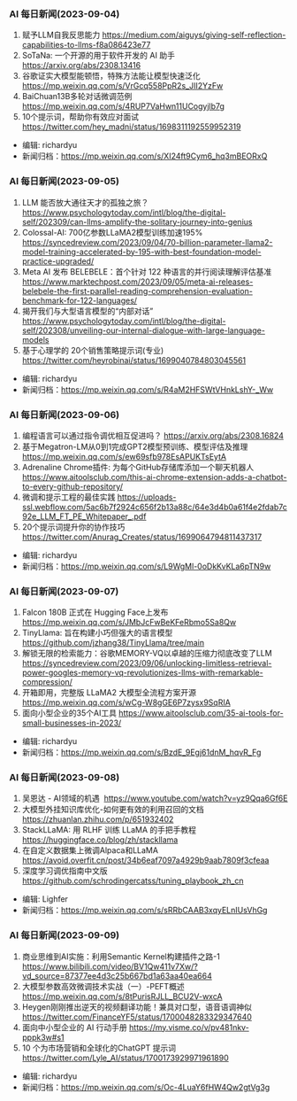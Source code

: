 ### AI 每日新闻(2023-09-04)

1. 赋予LLM自我反思能力 https://medium.com/aiguys/giving-self-reflection-capabilities-to-llms-f8a086423e77
2. SoTaNa: 一个开源的用于软件开发的 AI 助手 https://arxiv.org/abs/2308.13416
3. 谷歌证实大模型能顿悟，特殊方法能让模型快速泛化 https://mp.weixin.qq.com/s/VrGcq558PpR2s_JII2YzFw
4. BaiChuan13B多轮对话微调范例 https://mp.weixin.qq.com/s/4RUP7VaHwn11UCogyjlb7g
5. 10个提示词，帮助你有效应对面试 https://twitter.com/hey_madni/status/1698311192559952319

* 编辑: richardyu
* 新闻归档：https://mp.weixin.qq.com/s/XI24ft9Cym6_hq3mBEORxQ

### AI 每日新闻(2023-09-05)

1. LLM 能否放大通往天才的孤独之旅？ https://www.psychologytoday.com/intl/blog/the-digital-self/202309/can-llms-amplify-the-solitary-journey-into-genius
2. Colossal-AI: 700亿参数LLaMA2模型训练加速195% https://syncedreview.com/2023/09/04/70-billion-parameter-llama2-model-training-accelerated-by-195-with-best-foundation-model-practice-upgraded/
3. Meta AI 发布 BELEBELE：首个针对 122 种语言的并行阅读理解评估基准 https://www.marktechpost.com/2023/09/05/meta-ai-releases-belebele-the-first-parallel-reading-comprehension-evaluation-benchmark-for-122-languages/
4. 揭开我们与大型语言模型的“内部对话” https://www.psychologytoday.com/intl/blog/the-digital-self/202308/unveiling-our-internal-dialogue-with-large-language-models
5. 基于心理学的 20个销售策略提示词(专业) https://twitter.com/heyrobinai/status/1699040784803045561

* 编辑: richardyu
* 新闻归档：https://mp.weixin.qq.com/s/R4aM2HFSWtVHnkLshY-_Ww


### AI 每日新闻(2023-09-06)

1. 编程语言可以通过指令调优相互促进吗？ https://arxiv.org/abs/2308.16824
2. 基于Megatron-LM从0到1完成GPT2模型预训练、模型评估及推理 https://mp.weixin.qq.com/s/ew69sfb978EsAPUKTsEytA
3. Adrenaline Chrome插件:  为每个GitHub存储库添加一个聊天机器人 https://www.aitoolsclub.com/this-ai-chrome-extension-adds-a-chatbot-to-every-github-repository/
4. 微调和提示工程的最佳实践 https://uploads-ssl.webflow.com/5ac6b7f2924c656f2b13a88c/64e3d4b0a61f4e2fdab7c92e_LLM_FT_PE_Whitepaper_.pdf
5. 20个提示词提升你的协作技巧 https://twitter.com/Anurag_Creates/status/1699064794811437317

* 编辑: richardyu
* 新闻归档：https://mp.weixin.qq.com/s/L9WgMl-0oDkKvKLa6pTN9w

### AI 每日新闻(2023-09-07)

1. Falcon 180B 正式在 Hugging Face上发布 https://mp.weixin.qq.com/s/JMbJcFwBeKFeRbmo5Sa8Qw
2. TinyLlama: 旨在构建小巧但强大的语言模型 https://github.com/jzhang38/TinyLlama/tree/main
3. 解锁无限的检索能力：谷歌MEMORY-VQ以卓越的压缩力彻底改变了LLM https://syncedreview.com/2023/09/06/unlocking-limitless-retrieval-power-googles-memory-vq-revolutionizes-llms-with-remarkable-compression/
4. 开箱即用，完整版 LLaMA2 大模型全流程方案开源 https://mp.weixin.qq.com/s/wCg-W8gGE6P7zysx9SqRIA
5. 面向小型企业的35个AI工具 https://www.aitoolsclub.com/35-ai-tools-for-small-businesses-in-2023/

* 编辑: richardyu
* 新闻归档：https://mp.weixin.qq.com/s/BzdE_9Egj61dnM_hqvR_Fg


### AI 每日新闻(2023-09-08)

1. 吴恩达 - AI领域的机遇  https://www.youtube.com/watch?v=yz9Qqa6Gf6E
2. 大模型外挂知识库优化-如何更有效的利用召回的文档 https://zhuanlan.zhihu.com/p/651932402
3. StackLLaMA: 用 RLHF 训练 LLaMA 的手把手教程 https://huggingface.co/blog/zh/stackllama
4. 在自定义数据集上微调Alpaca和LLaMA https://avoid.overfit.cn/post/34b6eaf7097a4929b9aab7809f3cfeaa
5. 深度学习调优指南中文版 https://github.com/schrodingercatss/tuning_playbook_zh_cn

* 编辑: Lighfer
* 新闻归档：https://mp.weixin.qq.com/s/sRRbCAAB3xqyELnIUsVhGg

### AI 每日新闻(2023-09-09)

1. 商业思维到AI实施：利用Semantic Kernel构建插件之路-1 https://www.bilibili.com/video/BV1Qw411v7Xw/?vd_source=87377ee4d3c25b667bd1a63aa40ea664
2. 大模型参数高效微调技术实战（一）-PEFT概述 https://mp.weixin.qq.com/s/8tPurisRJLL_BCU2V-wxcA
3. Heygen刚刚推出逆天的视频翻译功能！兼具对口型，语音语调神似 https://twitter.com/FinanceYF5/status/1700048283329347640
4. 面向中小型企业的 AI 行动手册 https://my.visme.co/v/pv481nkv-pppk3w#s1
5. 10 个为市场营销和全球化的ChatGPT 提示词 https://twitter.com/Lyle_AI/status/1700173929971961890

* 编辑: richardyu
* 新闻归档：https://mp.weixin.qq.com/s/Oc-4LuaY6fHW4Qw2gtVg3g